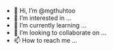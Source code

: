 - 👋 Hi, I’m @mgthuhtoo
- 👀 I’m interested in ...
- 🌱 I’m currently learning ...
- 💞️ I’m looking to collaborate on ...
- 📫 How to reach me ...

<!---
mgthuhtoo/mgthuhtoo is a ✨ special ✨ repository because its `README.md` (this file) appears on your GitHub profile.
You can click the Preview link to take a look at your changes.
--->
